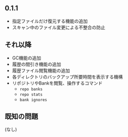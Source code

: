 
## 0.1.1

* 指定ファイルだけ復元する機能の追加
* スキャン中のファイル変更による不整合の防止

## それ以降

* GC機能の追加
* 履歴の間引き機能の追加
* 履歴ファイル閲覧機能の追加
* 各ディレクトリのバックアップ所要時間を表示する機構
* リポジトリやBankを閲覧、操作するコマンド
    + `repo banks`
    + `repo stats`
    + `bank ignores`

## 既知の問題

(なし)